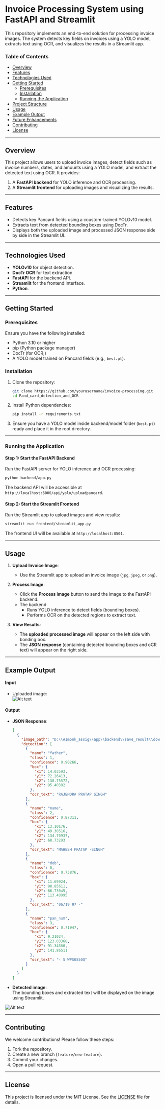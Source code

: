 
# Invoice Processing System using FastAPI and Streamlit

This repository implements an end-to-end solution for processing invoice images. The system detects key fields on invoices using a YOLO model, extracts text using OCR, and visualizes the results in a Streamlit app. 

### Table of Contents
- [Overview](#overview)
- [Features](#features)
- [Technologies Used](#technologies-used)
- [Getting Started](#getting-started)
  - [Prerequisites](#prerequisites)
  - [Installation](#installation)
  - [Running the Application](#running-the-application)
- [Project Structure](#project-structure)
- [Usage](#usage)
- [Example Output](#example-output)
- [Future Enhancements](#future-enhancements)
- [Contributing](#contributing)
- [License](#license)

---

## Overview

This project allows users to upload invoice images, detect fields such as invoice numbers, dates, and amounts using a YOLO model, and extract the detected text using OCR. It provides:
1. A **FastAPI backend** for YOLO inference and OCR processing.
2. A **Streamlit frontend** for uploading images and visualizing the results.

---

## Features

* Detects key Pancard fields using a coustom-trained YOLOv10 model.
* Extracts text from detected bounding boxes using DocTr.
* Displays both the uploaded image and processed JSON response side by side in the Streamlit UI.

---

## Technologies Used

- **YOLOv10** for object detection.
- **DocTr OCR** for text extraction.
- **FastAPI** for the backend API.
- **Streamlit** for the frontend interface.
- **Python**.

---

## Getting Started

### Prerequisites
Ensure you have the following installed:
- Python 3.10 or higher
- pip (Python package manager)
- DocTr (for OCR;)
- A YOLO model trained on Pancard fields (e.g., `best.pt`).

### Installation
1. Clone the repository:
   ```bash
   git clone https://github.com/yourusername/invoice-processing.git
   cd Pand_card_detection_and_OCR
   ```

2. Install Python dependencies:
   ```bash
   pip install -r requirements.txt
   ```

3. Ensure you have a YOLO model inside backend/model folder (`best.pt`) ready and place it in the root directory.

---

### Running the Application

#### Step 1: Start the FastAPI Backend
Run the FastAPI server for YOLO inference and OCR processing:
```bash
python backend/app.py
```


The backend API will be accessible at `http://localhost:5000/api/yolo/uploadpancard`.

#### Step 2: Start the Streamlit Frontend
Run the Streamlit app to upload images and view results:
```bash
streamlit run frontend/streamlit_app.py
```
The frontend UI will be available at `http://localhost:8501`.

---


## Usage

1. **Upload Invoice Image**:
   - Use the Streamlit app to upload an invoice image (`jpg`, `jpeg`, or `png`).
   
2. **Process Image**:
   - Click the **Process Image** button to send the image to the FastAPI backend.
   - The backend:
     - Runs YOLO inference to detect fields (bounding boxes).
     - Performs OCR on the detected regions to extract text.

3. **View Results**:
   - The **uploaded processed image** will appear on the left side with bonding box.
   - The **JSON response** (containing detected bounding boxes and oCR text) will appear on the right side.

---

## Example Output

#### Input
- Uploaded image:  
![Alt text](frontend/temp_uploads/download.jpg)

#### Output
- **JSON Response**:
  ```json
  [
    {
      "image_path": "D:\\AImonk_assig\\app\\backend\\save_result\\download.jpg",
      "detection": [
        {
          "name": "father",
          "class": 1,
          "confidence": 0.90266,
          "box": {
            "x1": 14.03593,
            "y1": 72.26413,
            "x2": 138.75572,
            "y2": 95.40302
          },
          "ocr_text": "RAJENDRA PRATAP SINGH"
        },
        {
          "name": "name",
          "class": 2,
          "confidence": 0.87311,
          "box": {
            "x1": 13.10176,
            "y1": 49.30516,
            "x2": 134.70937,
            "y2": 68.73293
          },
          "ocr_text": "MAHESH PRATAP -SINGH"
        },
        {
          "name": "dob",
          "class": 0,
          "confidence": 0.73876,
          "box": {
            "x1": 11.69924,
            "y1": 98.85611,
            "x2": 66.73045,
            "y2": 113.40095
          },
          "ocr_text": "06/19 97 -"
        },
        {
          "name": "pan_num",
          "class": 3,
          "confidence": 0.71947,
          "box": {
            "x1": 9.21024,
            "y1": 123.03368,
            "x2": 91.34866,
            "y2": 141.86511
          },
          "ocr_text": "- S WPS0850Q"
        }
      ]
    }
  ]
  ```

- **Detected image**:  
The bounding boxes and extracted text will be displayed on the image using Streamlit.

![Alt text](download.jpg)


---

## Contributing

We welcome contributions! Please follow these steps:
1. Fork the repository.
2. Create a new branch (`feature/new-feature`).
3. Commit your changes.
4. Open a pull request.

---

## License

This project is licensed under the MIT License. See the [LICENSE](LICENSE) file for details.
